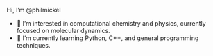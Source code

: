 Hi, I’m @philmickel
- 👀 I’m interested in computational chemistry and physics, currently focused on molecular dynamics.
- 🌱 I’m currently learning Python, C++, and general programming techniques.
